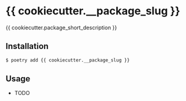 # {{ cookiecutter.__package_slug }}

{{ cookiecutter.package_short_description }}

## Installation

```bash
$ poetry add {{ cookiecutter.__package_slug }}
```

## Usage

- TODO
